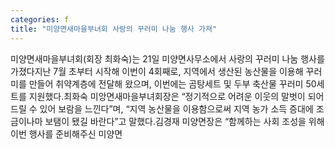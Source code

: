 ```yaml
---
categories: f
title: "미양면새마을부녀회 사랑의 꾸러미 나눔 행사 가져"
---
```

미양면새마을부녀회(회장 최화숙)는 21일 미양면사무소에서 사랑의 꾸러미 나눔 행사를 가졌다지난 7월 초부터 시작해 이번이 4회째로, 지역에서 생산된 농산물을 이용해 꾸러미를 만들어 취약계층에 전달해 왔으며, 이번에는 곰탕세트 및 두부 축산물 꾸러미 50세트를 지원했다.최화숙 미앙면새마을부녀회장은 “정기적으로 어려운 이웃의 말벗이 되어드릴 수 있어 보람을 느낀다”며, “지역 농산물을 이용함으로써 지역 농가 소득 증대에 조금이나마 보탬이 됐길 바란다”고 말했다.김경재 미양면장은 “함께하는 사회 조성을 위해 이번 행사를 준비해주신 미양면